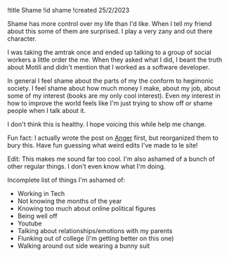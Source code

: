 !title Shame
!id shame
!created 25/2/2023

Shame has more control over my life than I'd like. When I tell my friend about this some of them are surprised. I play a very zany and out there character.

I was taking the amtrak once and ended up talking to a group of social workers a little order the me. When they asked what I did, I beant the truth about Motili and didn't mention that I worked as a software developer.

In general I feel shame about the parts of my the conform to hegimonic society. I feel shame about how much money I make, about my job, about some of my interest (books are my only cool interest). Even my interest in how to improve the world feels like I'm just trying to show off or shame people when I talk about it.

I don't think this is healthy. I hope voicing this while help me change.

Fun fact: I actually wrote the post on <a href="#anger">Anger</a> first, but reorganized them to bury this. Have fun guessing what weird edits I've made to le site!

Edit: This makes me sound far too cool. I'm also ashamed of a bunch of other regular things. I don't even know what I'm doing.

Incomplete list of things I'm ashamed of:
- Working in Tech
- Not knowing the months of the year
- Knowing too much about online political figures
- Being well off
- Youtube
- Talking about relationships/emotions with my parents
- Flunking out of college (I'm getting better on this one)
- Walking around out side wearing a bunny suit